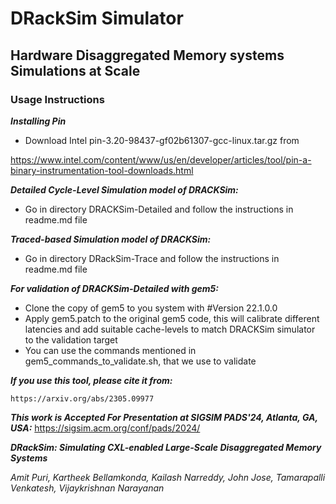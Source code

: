 <h1>DRackSim Simulator</h1>
<h2>Hardware Disaggregated Memory systems Simulations at Scale</h2>  

<h3>Usage Instructions</h3>

***Installing Pin***
* Download Intel pin-3.20-98437-gf02b61307-gcc-linux.tar.gz from 

https://www.intel.com/content/www/us/en/developer/articles/tool/pin-a-binary-instrumentation-tool-downloads.html

***Detailed Cycle-Level Simulation model of DRACKSim:***
* Go in directory DRACKSim-Detailed and follow the instructions in readme.md file
	
***Traced-based Simulation model of DRACKSim:***
* Go in directory DRackSim-Trace and follow the instructions in readme.md file


***For validation of DRACKSim-Detailed with gem5:***
* Clone the copy of gem5 to you system with #Version 22.1.0.0 
* Apply gem5.patch to the original gem5 code, this will calibrate different latencies and add suitable cache-levels to match DRACKSim simulator to the validation target
* You can use the commands mentioned in gem5_commands_to_validate.sh, that we use to validate


***If you use this tool, please cite it from:***
```
https://arxiv.org/abs/2305.09977
```


***This work is Accepted For Presentation at SIGSIM PADS'24, Atlanta, GA, USA:***
https://sigsim.acm.org/conf/pads/2024/

***DRackSim: Simulating CXL-enabled Large-Scale Disaggregated Memory Systems***

*Amit Puri, Kartheek Bellamkonda, Kailash Narreddy, John Jose, Tamarapalli Venkatesh, Vijaykrishnan Narayanan*
